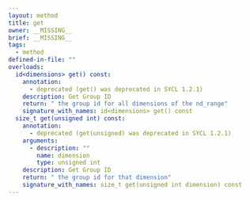 ```yaml
---
layout: method
title: get
owner: __MISSING__
brief: __MISSING__
tags:
  - method
defined-in-file: ""
overloads:
  id<dimensions> get() const:
    annotation:
      - deprecated (get() was deprecated in SYCL 1.2.1)
    description: Get Group ID
    return: " the group id for all dimensions of the nd_range"
    signature_with_names: id<dimensions> get() const
  size_t get(unsigned int) const:
    annotation:
      - deprecated (get(unsigned) was deprecated in SYCL 1.2.1)
    arguments:
      - description: ""
        name: dimension
        type: unsigned int
    description: Get Group ID
    return: " the group id for that dimension"
    signature_with_names: size_t get(unsigned int dimension) const
---
```

